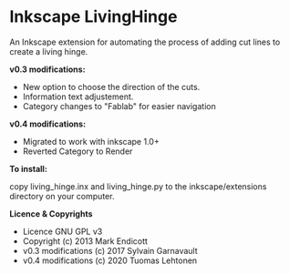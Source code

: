Inkscape LivingHinge
====================

An Inkscape extension for automating the process of adding cut lines to create a living hinge.

**v0.3 modifications:**

- New option to choose the direction of the cuts. 
- Information text adjustement. 
- Category changes to "Fablab" for easier navigation

**v0.4 modifications:**
- Migrated to work with inkscape 1.0+
- Reverted Category to Render

**To install:**

copy living\_hinge.inx and living\_hinge.py to the inkscape/extensions directory on your computer.

**Licence & Copyrights**

- Licence GNU GPL v3
- Copyright (c) 2013 Mark Endicott
- v0.3 modifications (c) 2017 Sylvain Garnavault 
- v0.4 modifications (c) 2020 Tuomas Lehtonen
